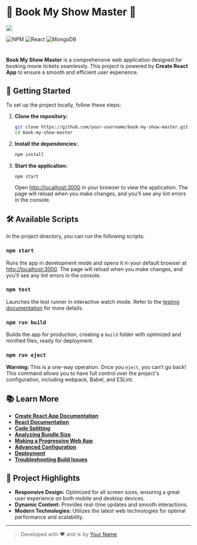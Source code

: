 # 🎥 Book My Show Master 🍿
<img src="https://img.shields.io/badge/-BookMyShow-C4242B?style=flat&logo=bookmyshow&logoColor=white"/>

![NPM](https://img.shields.io/badge/NPM-%23CB3837.svg?style=for-the-badge&logo=npm&logoColor=white)
![React](https://img.shields.io/badge/react-%2320232a.svg?style=for-the-badge&logo=react&logoColor=%2361DAFB)
![MongoDB](https://img.shields.io/badge/MongoDB-%234ea94b.svg?style=for-the-badge&logo=mongodb&logoColor=white)

#

**Book My Show Master** is a comprehensive web application designed for booking movie tickets seamlessly. This project is powered by **Create React App** to ensure a smooth and efficient user experience.

## 🚀 Getting Started

To set up the project locally, follow these steps:

1. **Clone the repository:**
    ```bash
    git clone https://github.com/your-username/book-my-show-master.git
    cd book-my-show-master
    ```

2. **Install the dependencies:**
    ```bash
    npm install
    ```

3. **Start the application:**
    ```bash
    npm start
    ```
    Open [http://localhost:3000](http://localhost:3000) in your browser to view the application. The page will reload when you make changes, and you’ll see any lint errors in the console.

## 🛠️ Available Scripts

In the project directory, you can run the following scripts:

### `npm start`

Runs the app in development mode and opens it in your default browser at [http://localhost:3000](http://localhost:3000). The page will reload when you make changes, and you'll see any lint errors in the console.

### `npm test`

Launches the test runner in interactive watch mode. Refer to the [testing documentation](https://facebook.github.io/create-react-app/docs/running-tests) for more details.

### `npm run build`

Builds the app for production, creating a `build` folder with optimized and minified files, ready for deployment.

### `npm run eject`

**Warning:** This is a one-way operation. Once you `eject`, you can’t go back! This command allows you to have full control over the project's configuration, including webpack, Babel, and ESLint.

## 📚 Learn More

- **[Create React App Documentation](https://facebook.github.io/create-react-app/docs/getting-started)**
- **[React Documentation](https://reactjs.org/)**
- **[Code Splitting](https://facebook.github.io/create-react-app/docs/code-splitting)**
- **[Analyzing Bundle Size](https://facebook.github.io/create-react-app/docs/analyzing-the-bundle-size)**
- **[Making a Progressive Web App](https://facebook.github.io/create-react-app/docs/making-a-progressive-web-app)**
- **[Advanced Configuration](https://facebook.github.io/create-react-app/docs/advanced-configuration)**
- **[Deployment](https://facebook.github.io/create-react-app/docs/deployment)**
- **[Troubleshooting Build Issues](https://facebook.github.io/create-react-app/docs/troubleshooting#npm-run-build-fails-to-minify)**

## 🎨 Project Highlights

- **Responsive Design:** Optimized for all screen sizes, ensuring a great user experience on both mobile and desktop devices.
- **Dynamic Content:** Provides real-time updates and smooth interactions.
- **Modern Technologies:** Utilizes the latest web technologies for optimal performance and scalability.


---

> Developed with ❤️ and ☕ by [Your Name](https://github.com/rishab1wnl)
